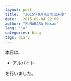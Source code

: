 ```yaml
---
layout: post
title:  "2015年9月4日の出来事"
date:   2015-09-04 22:00
author: "FUNABARA Masao"
lang: "ja"
categories: blog
tags: diary
---
```


本日は、

* アルバイト

を行いました。
